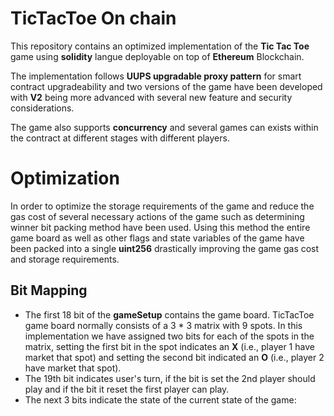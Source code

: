 # TicTacToe On chain

This repository contains an optimized implementation of the **Tic Tac Toe** game using **solidity** langue deployable on top of **Ethereum** Blockchain.

The implementation follows **UUPS upgradable proxy pattern** for smart contract upgradeability and two versions of the game have been developed with **V2** being more advanced with several new feature and security considerations.

The game also supports **concurrency** and several games can exists within the contract at different stages with different players. 

# Optimization

In order to optimize the storage requirements of the game and reduce the gas cost of several necessary actions of the game such as determining  winner bit packing method have been used. Using this method the entire game board as well as other flags and state variables of the game have been packed into a single **uint256** drastically improving the game gas cost and storage requirements.

## Bit Mapping

- The first 18 bit of the **gameSetup** contains the game board. TicTacToe game board normally consists of a 3 * 3 matrix with 9 spots. In this implementation we have assigned two bits for each of the spots in the matrix, setting the first bit in the spot indicates an **X** (i.e., player 1 have market that spot) and setting the second bit indicated an **O** (i.e., player 2 have market that spot).
- The 19th bit indicates user's turn, if the bit is set the 2nd player should play and if the bit it reset the first player can play.
- The next 3 bits indicate the state of the current state of the game: